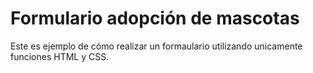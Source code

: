 # Formulario adopción de mascotas 

Este es ejemplo de cómo realizar un formaulario utilizando unicamente funciones HTML y CSS.
 